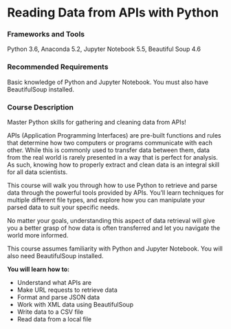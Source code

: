# Reading Data from APIs with Python

### Frameworks and Tools

Python 3.6, Anaconda 5.2, Jupyter Notebook 5.5, Beautiful Soup 4.6

### Recommended Requirements

Basic knowledge of Python and Jupyter Notebook. You must also have BeautifulSoup installed.

### Course Description

Master Python skills for gathering and cleaning data from APIs!

APIs (Application Programming Interfaces) are pre-built functions and rules that determine how two computers or programs communicate with each other. While this is commonly used to transfer data between them, data from the real world is rarely presented in a way that is perfect for analysis. As such, knowing how to properly extract and clean data is an integral skill for all data scientists.

This course will walk you through how to use Python to retrieve and parse data through the powerful tools provided by APIs. You’ll learn techniques for multiple different file types, and explore how you can manipulate your parsed data to suit your specific needs.

No matter your goals, understanding this aspect of data retrieval will give you a better grasp of how data is often transferred and let you navigate the world more informed.

This course assumes familiarity with Python and Jupyter Notebook. You will also need BeautifulSoup installed.

**You will learn how to:**

- Understand what APIs are
- Make URL requests to retrieve data
- Format and parse JSON data
- Work with XML data using BeautifulSoup
- Write data to a CSV file
- Read data from a local file
